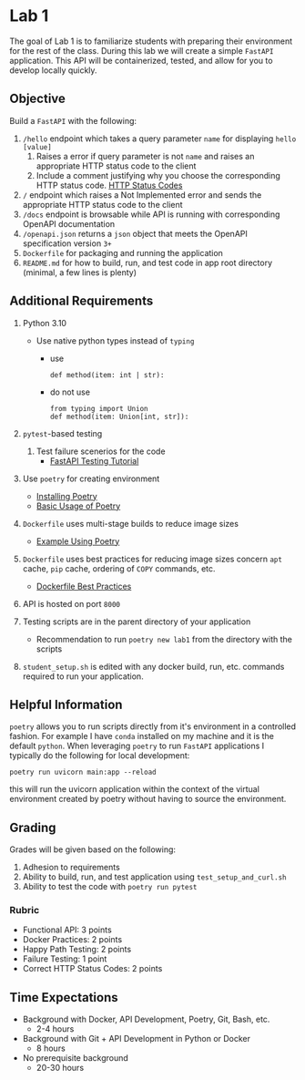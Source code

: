 # Lab 1

The goal of Lab 1 is to familiarize students with preparing their environment for the rest of the class. During this lab we will create a simple `FastAPI` application. This API will be containerized, tested, and allow for you to develop locally quickly.

## Objective

Build a `FastAPI` with the following:

1. `/hello` endpoint which takes a query parameter `name` for displaying `hello [value]`
   1. Raises a error if query parameter is not `name` and raises an appropriate HTTP status code to the client
   2. Include a comment justifying why you choose the corresponding HTTP status code. [HTTP Status Codes](https://developer.mozilla.org/en-US/docs/Web/HTTP/Status)
2. `/` endpoint which raises a Not Implemented error and sends the appropriate HTTP status code to the client
3. `/docs` endpoint is browsable while API is running with corresponding OpenAPI documentation
4. `/openapi.json` returns a `json` object that meets the OpenAPI specification version `3+`
5. `Dockerfile` for packaging and running the application
6. `README.md` for how to build, run, and test code in app root directory (minimal, a few lines is plenty)

## Additional Requirements

1. Python 3.10
   - Use native python types instead of `typing` 
      - use

        ```{python}
        def method(item: int | str):
        ```

      - do not use

        ```{python}
        from typing import Union
        def method(item: Union[int, str]):
        ```

2. `pytest`-based testing
   1. Test failure scenerios for the code
      - [FastAPI Testing Tutorial](https://fastapi.tiangolo.com/tutorial/testing/)
3. Use `poetry` for creating environment
   - [Installing Poetry](https://python-poetry.org/docs/)
   - [Basic Usage of Poetry](https://python-poetry.org/docs/basic-usage/)
4. `Dockerfile` uses multi-stage builds to reduce image sizes
   - [Example Using Poetry](https://gabnotes.org/lighten-your-python-image-docker-multi-stage-builds/)
5. `Dockerfile` uses best practices for reducing image sizes concern `apt` cache, `pip` cache, ordering of `COPY` commands, etc.
   - [Dockerfile Best Practices](https://docs.docker.com/develop/develop-images/dockerfile_best-practices/)
6. API is hosted on port `8000`
7. Testing scripts are in the parent directory of your application
   - Recommendation to run `poetry new lab1` from the directory with the scripts
8. `student_setup.sh` is edited with any docker build, run, etc. commands required to run your application.

## Helpful Information

`poetry` allows you to run scripts directly from it's environment in a controlled fashion. For example I have `conda` installed on my machine and it is the default `python`. When leveraging `poetry` to run `FastAPI` applications I typically do the following for local development:

```{bash}
poetry run uvicorn main:app --reload
```

this will run the uvicorn application within the context of the virtual environment created by poetry without having to source the environment.

## Grading

Grades will be given based on the following:

1. Adhesion to requirements
2. Ability to build, run, and test application using `test_setup_and_curl.sh`
3. Ability to test the code with `poetry run pytest`

### Rubric

- Functional API: 3 points
- Docker Practices: 2 points
- Happy Path Testing: 2 points
- Failure Testing: 1 point
- Correct HTTP Status Codes: 2 points

## Time Expectations

- Background with Docker, API Development, Poetry, Git, Bash, etc.
  - 2-4 hours
- Background with Git + API Development in Python or Docker
  - 8 hours
- No prerequisite background
  - 20-30 hours
